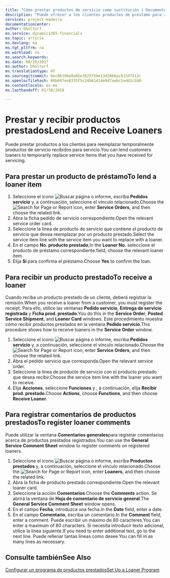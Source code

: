 ```yaml
---
title: "Cómo prestar productos de servicio como sustitución | Documentos de Microsoft"
description: "Puede ofrecer a los clientes productos de préstamo para reemplazar temporalmente productos de servicio recibidos para servicio."
services: project-madeira
documentationcenter: 
author: bholtorf
ms.service: dynamics365-financials
ms.topic: article
ms.devlang: na
ms.tgt_pltfrm: na
ms.workload: na
ms.search.keywords: 
ms.date: 08/28/2017
ms.author: bholtorf
ms.translationtype: HT
ms.sourcegitcommit: bec0619be0a65e3625759e13d2866ac615d7513c
ms.openlocfilehash: 06b697ee8335f5c24b61414e9d7aebc5add2c5b0
ms.contentlocale: es-mx
ms.lasthandoff: 01/30/2018

---
```

# <a name="lend-and-receive-loaners"></a><span data-ttu-id="e034a-103">Prestar y recibir productos prestados</span><span class="sxs-lookup"><span data-stu-id="e034a-103">Lend and Receive Loaners</span></span>
<span data-ttu-id="e034a-104">Puede prestar productos a los clientes para reemplazar temporalmente productos de servicio recibidos para servicio.</span><span class="sxs-lookup"><span data-stu-id="e034a-104">You can lend customers loaners to temporarily replace service items that you have received for servicing.</span></span>  
  
## <a name="to-lend-a-loaner-item"></a><span data-ttu-id="e034a-105">Para prestar un producto de préstamo</span><span class="sxs-lookup"><span data-stu-id="e034a-105">To lend a loaner item</span></span>    
1. <span data-ttu-id="e034a-106">Seleccione el icono ![Buscar página o informe](media/ui-search/search_small.png "icono Buscar página o informe"), escriba **Pedidos servicio** y, a continuación, seleccione el vínculo relacionado.</span><span class="sxs-lookup"><span data-stu-id="e034a-106">Choose the ![Search for Page or Report](media/ui-search/search_small.png "Search for Page or Report icon") icon, enter **Service Orders**, and then choose the related link.</span></span>  
2. <span data-ttu-id="e034a-107">Abra la ficha pedido de servicio correspondiente.</span><span class="sxs-lookup"><span data-stu-id="e034a-107">Open the relevant service order card.</span></span>  
3. <span data-ttu-id="e034a-108">Seleccione la línea de producto de servicio que contiene el producto de servicio que desea reemplazar por un producto prestado.</span><span class="sxs-lookup"><span data-stu-id="e034a-108">Select the service item line with the service item you want to replace with a loaner.</span></span>  
4. <span data-ttu-id="e034a-109">En el campo **No. producto prestado**,</span><span class="sxs-lookup"><span data-stu-id="e034a-109">In the **Loaner No.**</span></span> <span data-ttu-id="e034a-110">seleccione el producto de préstamo correspondiente.</span><span class="sxs-lookup"><span data-stu-id="e034a-110">field, choose the relevant loaner item.</span></span>  
5. <span data-ttu-id="e034a-111">Elija **Sí** para confirma el préstamo.</span><span class="sxs-lookup"><span data-stu-id="e034a-111">Choose **Yes** to confirm the loan.</span></span>  

## <a name="to-receive-a-loaner"></a><span data-ttu-id="e034a-112">Para recibir un producto prestado</span><span class="sxs-lookup"><span data-stu-id="e034a-112">To receive a loaner</span></span>  
<span data-ttu-id="e034a-113">Cuando reciba un producto prestado de un cliente, deberá registrar la remisión.</span><span class="sxs-lookup"><span data-stu-id="e034a-113">When you receive a loaner from a customer, you must register the receipt.</span></span> <span data-ttu-id="e034a-114">Para ello, utilice las ventanas **Pedido servicio**, **Entrega de servicio registrada** y **Ficha prod. prestado**.</span><span class="sxs-lookup"><span data-stu-id="e034a-114">You do this in the **Service Order**, **Posted Service Shipment**, and **Loaner Card** windows.</span></span> <span data-ttu-id="e034a-115">Este procedimiento muestra cómo recibir productos prestados en la ventana **Pedido servicio**.</span><span class="sxs-lookup"><span data-stu-id="e034a-115">This procedure shows how to receive loaners in the **Service Order** window.</span></span>  
  
1. <span data-ttu-id="e034a-116">Seleccione el icono ![Buscar página o informe](media/ui-search/search_small.png "icono Buscar página o informe"), escriba **Pedidos servicio** y, a continuación, seleccione el vínculo relacionado.</span><span class="sxs-lookup"><span data-stu-id="e034a-116">Choose the ![Search for Page or Report](media/ui-search/search_small.png "Search for Page or Report icon") icon, enter **Service Orders**, and then choose the related link.</span></span>  
2. <span data-ttu-id="e034a-117">Abra el pedido servicio que corresponda.</span><span class="sxs-lookup"><span data-stu-id="e034a-117">Open the relevant service order.</span></span>  
3. <span data-ttu-id="e034a-118">Seleccione la línea de producto de servicio con el producto prestado que desea recibir.</span><span class="sxs-lookup"><span data-stu-id="e034a-118">Choose the service item line with the loaner you want to receive.</span></span>  
4. <span data-ttu-id="e034a-119">Elija **Acciones**, seleccione **Funciones** y , a continuación, elija **Recibir prod. prestado**.</span><span class="sxs-lookup"><span data-stu-id="e034a-119">Choose **Actions**, choose **Functions**, and then choose **Receive Loaner**.</span></span>  

## <a name="to-register-loaner-comments"></a><span data-ttu-id="e034a-120">Para registrar comentarios de productos prestados</span><span class="sxs-lookup"><span data-stu-id="e034a-120">To register loaner comments</span></span>  
<span data-ttu-id="e034a-121">Puede utilizar la ventana **Comentarios generales**para registrar comentarios acerca de productos prestados registrados.</span><span class="sxs-lookup"><span data-stu-id="e034a-121">You can use the **General Service Comment Sheet** window to register comments on registered loaners.</span></span>  
  
1. <span data-ttu-id="e034a-122">Seleccione el icono ![Buscar página o informe](media/ui-search/search_small.png "icono Buscar página o informe"), escriba **Productos prestados** y, a continuación, seleccione el vínculo relacionado.</span><span class="sxs-lookup"><span data-stu-id="e034a-122">Choose the ![Search for Page or Report](media/ui-search/search_small.png "Search for Page or Report icon") icon, enter **Loaners**, and then choose the related link.</span></span>  
2. <span data-ttu-id="e034a-123">Abra la ficha de producto prestado correspondiente.</span><span class="sxs-lookup"><span data-stu-id="e034a-123">Open the relevant loaner card.</span></span>  
3. <span data-ttu-id="e034a-124">Seleccione la acción **Comentarios**.</span><span class="sxs-lookup"><span data-stu-id="e034a-124">Choose the **Comments** action.</span></span> <span data-ttu-id="e034a-125">Se abrirá la ventana de **Hoja de comentario de servicio general**.</span><span class="sxs-lookup"><span data-stu-id="e034a-125">The **General Service Comment Sheet** window opens.</span></span>  
4. <span data-ttu-id="e034a-126">En el campo **Fecha**, introduzca una fecha.</span><span class="sxs-lookup"><span data-stu-id="e034a-126">In the **Date** field, enter a date.</span></span>  
5. <span data-ttu-id="e034a-127">En el campo **Comentario**, escriba un comentario.</span><span class="sxs-lookup"><span data-stu-id="e034a-127">In the **Comment** field, enter a comment.</span></span> <span data-ttu-id="e034a-128">Puede escribir un máximo de 80 caracteres.</span><span class="sxs-lookup"><span data-stu-id="e034a-128">You can enter a maximum of 80 characters.</span></span> <span data-ttu-id="e034a-129">Si necesita introducir texto adicional, utilice la línea siguiente.</span><span class="sxs-lookup"><span data-stu-id="e034a-129">If you need to enter additional text, go to the next line.</span></span> <span data-ttu-id="e034a-130">Puede rellenar tantas líneas como desee.</span><span class="sxs-lookup"><span data-stu-id="e034a-130">You can fill in as many lines as necessary.</span></span>  
  
## <a name="see-also"></a><span data-ttu-id="e034a-131">Consulte también</span><span class="sxs-lookup"><span data-stu-id="e034a-131">See Also</span></span>  
[<span data-ttu-id="e034a-132">Configurar un programa de productos prestados</span><span class="sxs-lookup"><span data-stu-id="e034a-132">Set Up a Loaner Program</span></span>](service-how-setup-loaner-program.md)   


